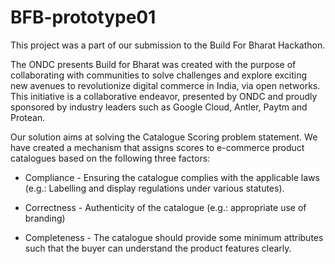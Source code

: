 # BFB-prototype01

This project was a part of our submission to the Build For Bharat Hackathon.

The ONDC presents Build for Bharat was created with the purpose of collaborating with communities to solve challenges and explore exciting new avenues to revolutionize digital commerce in India, via open networks. This initiative is a collaborative endeavor, presented by ONDC and proudly sponsored by industry leaders such as Google Cloud, Antler, Paytm and Protean.

Our solution aims at solving the Catalogue Scoring problem statement. We have created a mechanism that assigns scores to e-commerce product catalogues based on the following three factors:

- Compliance - Ensuring the catalogue complies with the applicable laws (e.g.: Labelling and display regulations under various statutes).

- Correctness - Authenticity of the catalogue (e.g.: appropriate use of branding)

- Completeness - The catalogue should provide some minimum attributes such that the buyer can understand the product features clearly.
